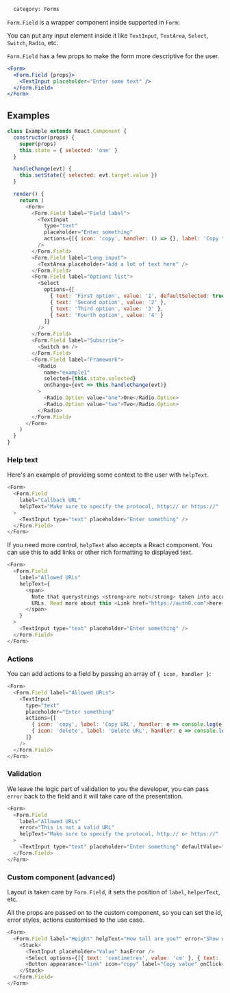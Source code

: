 ```meta
  category: Forms
```

`Form.Field` is a wrapper component inside supported in `Form`:

You can put any input element inside it like `TextInput`, `TextArea`, `Select`, `Switch`, `Radio`, etc.

`Form.Field` has a few props to make the form more descriptive for the user.

```jsx
<Form>
  <Form.Field {props}>
    <TextInput placeholder="Enter some text" />
  </Form.Field>
</Form>
```

## Examples

```js
class Example extends React.Component {
  constructor(props) {
    super(props)
    this.state = { selected: 'one' }
  }

  handleChange(evt) {
    this.setState({ selected: evt.target.value })
  }

  render() {
    return (
      <Form>
        <Form.Field label="Field label">
          <TextInput
            type="text"
            placeholder="Enter something"
            actions={[{ icon: 'copy', handler: () => {}, label: 'Copy to clipboard' }]}
          />
        </Form.Field>
        <Form.Field label="Long input">
          <TextArea placeholder="Add a lot of text here" />
        </Form.Field>
        <Form.Field label="Options list">
          <Select
            options={[
              { text: 'First option', value: '1', defaultSelected: true },
              { text: 'Second option', value: '2' },
              { text: 'Third option', value: '3' },
              { text: 'Fourth option', value: '4' }
            ]}
          />
        </Form.Field>
        <Form.Field label="Subscribe">
          <Switch on />
        </Form.Field>
        <Form.Field label="Framework">
          <Radio
            name="example1"
            selected={this.state.selected}
            onChange={evt => this.handleChange(evt)}
          >
            <Radio.Option value="one">One</Radio.Option>
            <Radio.Option value="two">Two</Radio.Option>
          </Radio>
        </Form.Field>
      </Form>
    )
  }
}
```

### Help text

Here's an example of providing some context to the user with `helpText`.

```js
<Form>
  <Form.Field
    label="Callback URL"
    helpText="Make sure to specify the protocol, http:// or https://"
  >
    <TextInput type="text" placeholder="Enter something" />
  </Form.Field>
</Form>
```

If you need more control, `helpText` also accepts a React component. You can use this to add links
or other rich formatting to displayed text.

```js
<Form>
  <Form.Field
    label="Allowed URLs"
    helpText={
      <span>
        Note that querystrings <strong>are not</strong> taken into account when validating these
        URLs. Read more about this <Link href="https://auth0.com">here</Link>.
      </span>
    }
  >
    <TextInput type="text" placeholder="Enter something" />
  </Form.Field>
</Form>
```

### Actions

You can add actions to a field by passing an array of `{ icon, handler }`:

```js
<Form>
  <Form.Field label="Allowed URLs">
    <TextInput
      type="text"
      placeholder="Enter something"
      actions={[
        { icon: 'copy', label: 'Copy URL', handler: e => console.log(e) },
        { icon: 'delete', label: 'Delete URL', handler: e => console.log(e) }
      ]}
    />
  </Form.Field>
</Form>
```

### Validation

We leave the logic part of validation to you the developer, you can pass `error` back to the field and it will take care of the presentation.

```js
<Form>
  <Form.Field
    label="Allowed URLs"
    error="This is not a valid URL"
    helpText="Make sure to specify the protocol, http:// or https://"
  >
    <TextInput type="text" placeholder="Enter something" defaultValue="auth0.com" hasError={true} />
  </Form.Field>
</Form>
```

### Custom component (advanced)

Layout is taken care by `Form.Field`, it sets the position of `label`, `helperText`, etc.

All the props are passed on to the custom component, so you can set the id, error styles, actions customised to the use case.

```js
<Form>
  <Form.Field label="Height" helpText="How tall are you?" error="Show only in the first field">
    <Stack>
      <TextInput placeholder="Value" hasError />
      <Select options={[{ text: 'centimetres', value: 'cm' }, { text: 'inches', value: 'in' }]} />
      <Button appearance="link" icon="copy" label="Copy value" onClick={e => console.log(e)} />
    </Stack>
  </Form.Field>
</Form>
```
